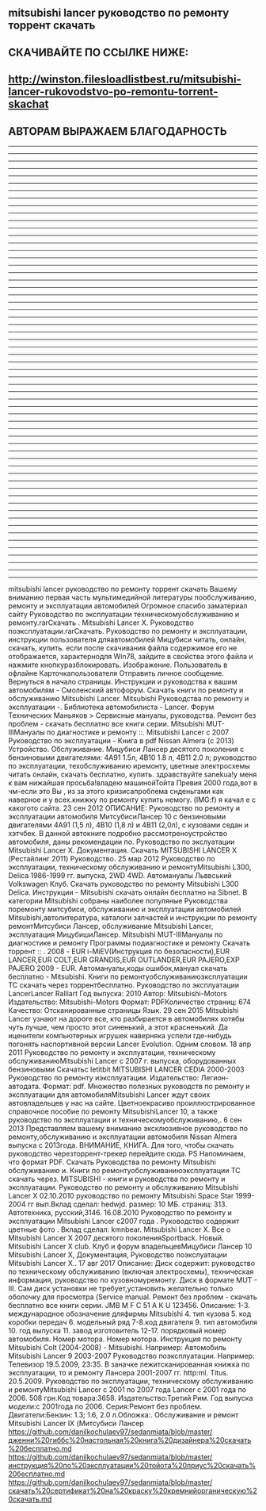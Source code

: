 mitsubishi lancer руководство по ремонту торрент скачать
--------------------------------------------------
СКАЧИВАЙТЕ ПО ССЫЛКЕ НИЖЕ:
--------------------------------------------------
http://winston.filesloadlistbest.ru/mitsubishi-lancer-rukovodstvo-po-remontu-torrent-skachat
--------------------------------------------------
АВТОРАМ ВЫРАЖАЕМ БЛАГОДАРНОСТЬ
--------------------------------------------------
--------------------------------------------------
--------------------------------------------------
--------------------------------------------------
--------------------------------------------------
--------------------------------------------------
--------------------------------------------------
--------------------------------------------------
--------------------------------------------------
--------------------------------------------------
--------------------------------------------------
--------------------------------------------------
--------------------------------------------------
--------------------------------------------------
--------------------------------------------------
--------------------------------------------------
--------------------------------------------------
--------------------------------------------------
--------------------------------------------------
--------------------------------------------------
--------------------------------------------------
--------------------------------------------------
--------------------------------------------------
--------------------------------------------------
--------------------------------------------------
--------------------------------------------------
--------------------------------------------------
--------------------------------------------------
--------------------------------------------------
--------------------------------------------------
--------------------------------------------------
--------------------------------------------------
--------------------------------------------------
--------------------------------------------------
--------------------------------------------------
--------------------------------------------------
--------------------------------------------------
--------------------------------------------------
--------------------------------------------------
--------------------------------------------------
--------------------------------------------------
--------------------------------------------------
--------------------------------------------------
--------------------------------------------------
--------------------------------------------------
--------------------------------------------------
--------------------------------------------------
--------------------------------------------------
--------------------------------------------------
--------------------------------------------------
--------------------------------------------------
--------------------------------------------------
--------------------------------------------------
--------------------------------------------------
--------------------------------------------------
--------------------------------------------------
--------------------------------------------------
--------------------------------------------------
--------------------------------------------------
--------------------------------------------------
mitsubishi lancer руководство по ремонту торрент скачать Вашему вниманию первая часть мультимедийной литературы пообслуживанию, ремонту и эксплуатации автомобилей Огромное спасибо заматериал сайту  Руководство по эксплуатации техническомуобслуживанию и ремонту.rarСкачать . Mitsubishi Lancer X. Руководство поэксплуатации.rarСкачать. Руководство по ремонту и эксплуатации, инструкции пользователя дляавтомобилей Мицубиси читать, онлайн, скачать, купить. если после скачивания файла содержимое его не отображается, характернодля Win78, зайдите в свойства этого файла и нажмите кнопкуразблокировать.  Изображение. Пользователь в офлайне Карточкапользователя Отправить личное сообщение. Вернуться в начало страницы. Инструкции и руководства к вашим автомобилям - Смоленский автофорум. Скачать книги по ремонту и обслуживанию Mitsubishi Lancer. Mitsubishi Руководства по ремонту и эксплуатации -. Библиотека автомобилиста - Lancer. Форум Технических Маньяков > Сервисные мануалы, руководства. Ремонт без проблем - скачать бесплатно все книги серии. Mitsubishi MUT-IIIМануалы по диагностике и ремонту ::. Mitsubishi Lancer с 2007 Руководство по эксплуатации  -
Книга в pdf Nissan Almera (с 2013) Устройство. Обслуживание. Мицубиси Лансер десятого поколения с бензиновыми двигателями: 4A91 1.5л, 4B10 1.8 л, 4B11 2.0 л; руководство по эксплуатации, техобслуживанию иремонту, цветные электросхемы читать онлайн, скачать бесплатно, купить. здравствуйте sanekua!у меня к вам нижайшая просьба!владею машинойТойта Превия 2000 года,вот в чм-если это Вы , из за этого кризисапроблема снденьгами как наверное и у всех.книжку по ремонту купить немогу. (IMG:f) я качал е с какогото сайта. 23 сен 2012  ОПИСАНИЕ: Руководство по ремонту и эксплуатации автомобиля МитсубисиЛансер 10 с бензиновыми двигателями 4А91 (1,5 л), 4В10 (1,8 л) и 4В11 (2,0л), с кузовами седан и хэтчбек. В данной автокниге подробно рассмотреноустройство автомобиля, даны рекомендации по. Руководство по экслуатации Mitsubishi Lancer X.  Документация. Скачать MITSUBISHI LANCER X (Рестайлинг 2011) Руководство. 25 мар 2012  Руководство по эксплуатации, техническому обслуживанию и ремонтуMitsubishi L300, Delica 1986-1999 гг. выпуска, 2WD  4WD. Автомануалы  Льввський Volkswagen Клуб. Скачать руководство по ремонту Mitsubishi L300 Delica. Инструкции - Mitsubishi скачать онлайн бесплатно на Sibnet. В категории Mitsubishi собраны наиболее популяные Руководства поремонту митсубиси, обслуживанию и эксплуатации автомобилей Mitsubishi,автолитература, каталоги запчастей и инструкции по ремонту  ремонтМитсубиси Лансер, обслуживание Mitsubishi Lancer, эксплуатация МицубишиЛансер.
Mitsubishi MUT-IIIМануалы по диагностике и ремонту  Программы подиагностике и ремонту  Скачать торрент :: .  2008 - EUR i-MiEV(Инструкция по безопасности),EUR LANCER,EUR COLT,EUR GRANDIS,EUR OUTLANDER,EUR PAJERO,EXP PAJERO 2009 - EUR. Автомануалы,коды ошибок,мануал скачать бесплатно - Mitsubishi. Книги по ремонтуобслуживаниюэксплуатации ТС скачать через торрентбесплатно.  Руководство по эксплуатации LancerLancer Ralliart Год выпуска: 2010 Автор: Mitsubishi-Motors Издательство: Mitsubishi-Motors Формат: PDFКоличество страниц: 674 Качество: Отсканированные страницы Язык. 29 сен 2015  Mitsubishi Lancer узнают на дороге все, кто разбирается в автомобилях хотябы чуть лучше, чем просто этот синенький, а этот  красненький. Да иценители компьютерных игрушек наверняка успели где-нибудь погонять наспортивной версии Lancer Evolution. Одним словом. 18 апр 2011  Руководство по ремонту и эксплуатации, техническому обслуживаниюMitsubishi Lancer с 2007 г. выпуска, оборудованных бензиновыми  Скачатьc letitbit MITSUBISHI LANCER CEDIA 2000-2003 Руководство по ремонту иэксплуатации. Издательство: Легион-автодата. Формат: pdf. Множество полезных руководств по ремонту и эксплуатации для автомобиляMitsubishi Lancer ждут своих автовладельцев у нас на сайте.  Цветноекрасиво проиллюстрированное справочное пособие по ремонту MitsubishiLancer 10, а также руководство по эксплуатации и техническомуобслуживанию,. 6 сен 2013  Представляем вашему вниманию эксклюзивное руководство по ремонту,обслуживанию и эксплуатации автомобиля Nissan Almera выпуска с 2013года. ВНИМАНИЕ, КНИГА.  Для того, чтобы скачать руководство черезторрент-трекер перейдите сюда. PS Напоминаем, что формат PDF. Скачать Руководства по ремонту Mitsubishi обслуживанию и. Книги по ремонтуобслуживаниюэксплуатации ТС скачать через. MITSUBISHI - книги и руководства по ремонту и эксплуатации. Руководство по ремонту и обслуживанию Mitsubishi Lancer X
02.10.2010 руководство по ремонту Mitsubishi Space Star 1999-2004 гг вып.Вклад сделал: hedwjd. размер: 10 МБ. страниц: 313. Автотехника, русский,3146. 16.08.2010 Руководство по ремонту и эксплуатации Mitsubishi Lancer с2007 года . Руководство содержит цветные фото . Вклад сделал: kmnbear. Mitsubishi Lancer X. Все о Mitsubishi Lancer X 2007 десятого поколенияSportback. Новый. Mitsubishi Lancer X club. Клуб и форум владельцевМицубиси Лансер 10 Mitsubishi Lancer X, Документация, Руководство поэкслуатации Mitsubishi Lancer X.. 17 авг 2017  Описание: Диск содержит: руководство по техническому обслуживанию (включая электросхемы), техническая информация, руководство по кузовномуремонту. Диск в формате MUT - III. Сам диск установки не требует,установить желательно только оболочку для просмотра (Service manual. Ремонт без проблем - скачать бесплатно все книги серии. JMB М F С 51 А К U 123456. Описание: 1-3. международное обозначение дляфирмы Mitsubishi 4. тип кузова 5. код коробки передач 6. модельный ряд 7-8.код двигателя 9. тип автомобиля 10. год выпуска 11. завод изготовитель 12-17. порядковый номер автомобиля. Номер мотора. Номер мотора. Инструкция по ремонту Mitsubishi Colt (2004-2008) - Mitsubishi. Например: Автомобиль Mitsubishi Lancer 9 2003-2007 Руководство поэксплуатации. Например: Телевизор  19.5.2009, 23:35. В заначке лежитсканированная книжка по эксплуатации, то и ремонту Лансера 2001-2007 гг. http:ml. Titus. 20.5.2009. Руководство по эксплуатации, техническому обслуживанию и ремонтуMitsubishi Lancer с 2001 по 2007 года  Lancer с 2001 года по 2006. 508 грн.Код товара:3658. Издательство:Третий Рим. Год выпуска модели:с 2001года по 2006. Серия:Ремонт без проблем. Двигатели:Бензин: 1.3; 1.6, 2.0 л.Обложка:. Обслуживание и ремонт Mitsubishi Lancer IX (Митсубиси Лансер
https://github.com/danilkochulaev97/sedanmiata/blob/master/дженни%20гиббс%20настольная%20книга%20дизайнера%20скачать%20бесплатно.md
https://github.com/danilkochulaev97/sedanmiata/blob/master/инструкция%20по%20эксплуатации%20тойота%20приус%20скачать%20бесплатно.md
https://github.com/danilkochulaev97/sedanmiata/blob/master/скачать%20сертификат%20на%20краску%20кремнийорганическую%20скачать.md